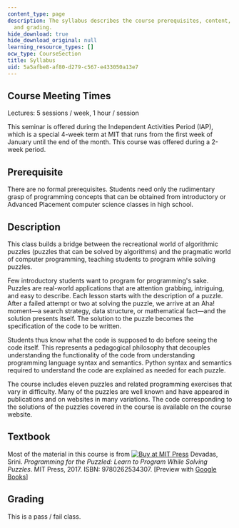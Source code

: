 ```yaml
---
content_type: page
description: The syllabus describes the course prerequisites, content, requirements,
  and grading.
hide_download: true
hide_download_original: null
learning_resource_types: []
ocw_type: CourseSection
title: Syllabus
uid: 5a5afbe8-af80-d279-c567-e433050a13e7
---
```


Course Meeting Times
--------------------

Lectures: 5 sessions / week, 1 hour / session

This seminar is offered during the Independent Activities Period (IAP), which is a special 4-week term at MIT that runs from the first week of January until the end of the month. This course was offered during a 2-week period.

Prerequisite
------------

There are no formal prerequisites. Students need only the rudimentary grasp of programming concepts that can be obtained from introductory or Advanced Placement computer science classes in high school.

Description
-----------

This class builds a bridge between the recreational world of algorithmic puzzles (puzzles that can be solved by algorithms) and the pragmatic world of computer programming, teaching students to program while solving puzzles.

Few introductory students want to program for programming's sake. Puzzles are real-world applications that are attention grabbing, intriguing, and easy to describe. Each lesson starts with the description of a puzzle. After a failed attempt or two at solving the puzzle, we arrive at an Aha! moment—a search strategy, data structure, or mathematical fact—and the solution presents itself. The solution to the puzzle becomes the specification of the code to be written.

Students thus know what the code is supposed to do before seeing the code itself. This represents a pedagogical philosophy that decouples understanding the functionality of the code from understanding programming language syntax and semantics. Python syntax and semantics required to understand the code are explained as needed for each puzzle.

The course includes eleven puzzles and related programming exercises that vary in difficulty. Many of the puzzles are well known and have appeared in publications and on websites in many variations. The code corresponding to the solutions of the puzzles covered in the course is available on the course website.

Textbook
--------

Most of the material in this course is from [![Buy at MIT Press](/images/mp_logo.gif)](https://mitpress.mit.edu/9780262534307) Devadas, Srini. _Programming for the Puzzled: Learn to Program While Solving Puzzles_. MIT Press, 2017. ISBN: 9780262534307. \[Preview with [Google Books](http://books.google.com/books?id=Tpg-DwAAQBAJ&pg=PR4&pg=PAfrontcover)\]

Grading
-------

This is a pass / fail class.
